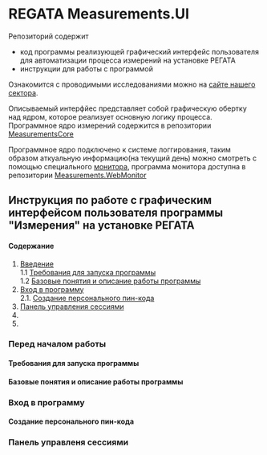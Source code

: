 ﻿# REGATA Measurements.UI 

Репозиторий содержит
* код программы реализующей графический интерфейс
пользователя для автоматизации процесса измерений на установке РЕГАТА
* инструкции для работы с программой


Ознакомится с проводимыми исследованиями можно на [сайте нашего сектора](http://regata.jinr.ru/).

Описываемый интерфйес представляет собой графическую обертку над ядром, которое реализует основную логику процесса. Программное ядро измерений содержится в репозитории [MeasurementsCore](https://github.com/regata-jinr/MeasurementsCore)

Программное ядро подключено к системе логгирования, таким образом аткуальную информацию(на текущий день) можно смотреть с помощью специального [монитора](http://regata.jinr.ru/monitor/), программа монитора доступна в репозитории [Measurements.WebMonitor](https://github.com/regata-jinr/Measurements.WebMonitor)
<br>

## Инструкция по работе с графическим интерфейсом пользователя программы "Измерения" на установке РЕГАТА

#### Содержание
1.   [Введение]()     
1.1  [Требования для запуска программы]()   
1.2  [Базовые понятия и описание работы программы]()
2.   [Вход в программу]()        
2.1. [Создание персонального пин-кода]()
3.   [Панель управления сессиями]()
4.   []()
5.   []()

### Перед началом работы

#### Требования для запуска программы
#### Базовые понятия и описание работы программы


### Вход в программу
#### Создание персонального пин-кода

### Панель управленя сессиями
